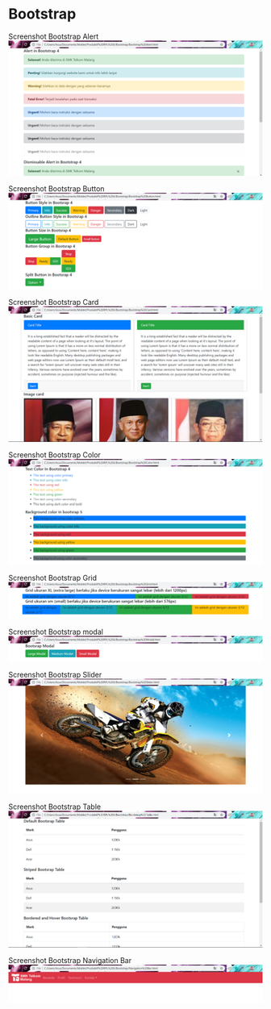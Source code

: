 # Bootstrap
Screenshot Bootstrap Alert
![alt text](https://github.com/Kynantio/Bootstrap/blob/master/Bootstrap/SS%20Bootstrap%20Alert.PNG)


Screenshot Bootstrap Button
![alt text](https://github.com/Kynantio/Bootstrap/blob/master/Bootstrap/SS%20Bootstrap%20Button.PNG)


Screenshot Bootstrap Card
![alt text](https://github.com/Kynantio/Bootstrap/blob/master/Bootstrap/SS%20Bootstrap%20Card.PNG)


Screenshot Bootstrap Color
![alt text](https://github.com/Kynantio/Bootstrap/blob/master/Bootstrap/SS%20Bootstrap%20Color.PNG)


Screenshot Bootstrap Grid
![alt text](https://github.com/Kynantio/Bootstrap/blob/master/Bootstrap/SS%20Bootstrap%20Grid.PNG)


Screenshot Bootstrap modal
![alt text](https://github.com/Kynantio/Bootstrap/blob/master/Bootstrap/SS%20Bootstrap%20Modal.PNG)


Screenshot Bootstrap Slider
![alt text](https://github.com/Kynantio/Bootstrap/blob/master/Bootstrap/SS%20Bootstrap%20Slider.PNG)


Screenshot Bootstrap Table
![alt text](https://github.com/Kynantio/Bootstrap/blob/master/Bootstrap/SS%20Bootstrap%20Table.PNG)


Screenshot Bootstrap Navigation Bar
![alt text](https://github.com/Kynantio/Bootstrap/blob/master/Bootstrap/Bootstrap%20Navigation%20Bar.PNG)
